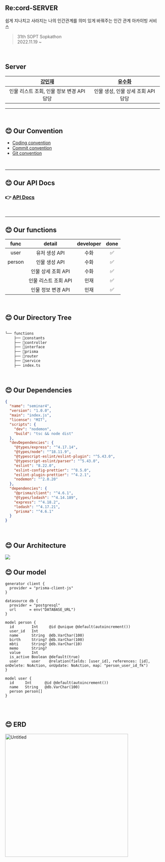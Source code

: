 <!-- @format -->

## Re:cord-SERVER
쉽게 지나치고 사라지는 나의 인간관계를 의미 있게 바꿔주는 인간 관계 아카이빙 서비스

> 31th SOPT Sopkathon    <br>
> 2022.11.19 ~

<br>

## Server 

| [강민재](https://github.com/m1njae) | [유수화](https://github.com/YuSuhwa-ve) |
| :----------------------------------------: | :---------------------------------: |
|  인물 리스트 조회, 인물 정보 변경 API 담당  |    인물 생성, 인물 상세 조회 API 담당|

<Hr>
<br>

## 😊 Our Convention

- [Coding convention](https://legend-mozzarella-452.notion.site/Code-Convention-1e9621e129734970933c6deea01591e5)
- [Commit convention](https://legend-mozzarella-452.notion.site/Commit-Convention-9fdce5f3ce114b018de9929c6c696c50)
- [Git convention](https://legend-mozzarella-452.notion.site/Git-Convention-a0ffd17bd8334ce487082311783f1e1d)

<br>
<Hr>

## 😊 Our API Docs

### 👉 [API Docs](https://legend-mozzarella-452.notion.site/API-ca73330fac9b4b198a87397af27f2d0c)

<br>
<Hr>

## 😊 Our functions

| func |     detail      | developer | done |
| :--: | :-------------: | :-------: | :--: |
| user |  유저 생성 API   |  수화     |   ✅  |
|person|   인물 생성 API  |   수화    |  ✅  |
|      |  인물 상세 조회 API|   수화  |  ✅  |
|      |  인물 리스트 조회 API|   민재 |  ✅ |
|      | 인물 정보 변경 API|   민재    |  ✅  |

<br>

## 😊 Our Directory Tree

```bash

└── functions
    ├── 📂constants
    ├── 📂controller
    ├── 📂interface
    ├── 📂prisma
    ├── 📂router
    ├── 📂service
    ├── index.ts
```

<br>

## 😊 Our Dependencies

```json
{
  "name": "seminar4",
  "version": "1.0.0",
  "main": "index.js",
  "license": "MIT",
  "scripts": {
    "dev": "nodemon",
    "build": "tsc && node dist"
  },
  "devDependencies": {
    "@types/express": "^4.17.14",
    "@types/node": "^18.11.9",
    "@typescript-eslint/eslint-plugin": "^5.43.0",
    "@typescript-eslint/parser": "^5.43.0",
    "eslint": "8.22.0",
    "eslint-config-prettier": "^8.5.0",
    "eslint-plugin-prettier": "^4.2.1",
    "nodemon": "^2.0.20"
  },
  "dependencies": {
    "@prisma/client": "^4.6.1",
    "@types/lodash": "^4.14.189",
    "express": "^4.18.2",
    "lodash": "^4.17.21",
    "prisma": "^4.6.1"
  }
}

```

<br>

## 😊 Our Architecture
<img src="https://user-images.githubusercontent.com/82744423/202871525-96bf7b96-d041-4bea-8bc8-2a3783b7c7ac.png">

<br>
    
## 😊 Our model
   
```prisma
generator client {
  provider = "prisma-client-js"
}

datasource db {
  provider = "postgresql"
  url      = env("DATABASE_URL")
}

model person {
  id        Int     @id @unique @default(autoincrement())
  user_id   Int
  name      String  @db.VarChar(100)
  birth     String? @db.VarChar(100)
  mbti      String? @db.VarChar(10)
  memo      String?
  value     Int
  is_active Boolean @default(true)
  user      user    @relation(fields: [user_id], references: [id], onDelete: NoAction, onUpdate: NoAction, map: "person_user_id_fk")
}

model user {
  id     Int      @id @default(autoincrement())
  name   String   @db.VarChar(100)
  person person[]
}


```
<br>
    
## 😊 ERD
   
<img width="400" alt="Untitled" src="https://user-images.githubusercontent.com/82744423/202870634-124a1af4-c1cb-4b3e-a61b-b9fecdeb9880.png">


    
